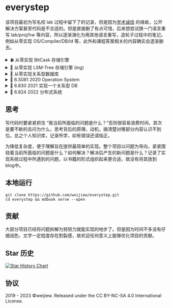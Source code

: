 # everystep

该项目最初为写名校 lab 过程中留下了的记录，但是因为[学术诚信](http://integrity.mit.edu/)
的缘故，公开解决方案甚至代码是不合适的。但是直接删了有点可惜，后来想尝试换一门语言重写 lab/proj/hw
等内容，所以逐渐演化为用其他语言重写，造轮子过程中的笔记。例如从零实现 OS/Compiler/DB/ld 等，此外和课程答案相关的内容确实会逐渐删去。

<details>
    <summary> ⛽ 从零实现 BitCask 存储引擎 </summary>

- Part 1. 一条数据的数据编码解码过程
- Part 2. 如何使用存储引擎？
- Part 3 Set、Get 方法实现
- Part 4 删除逻辑和 Compact

</details>

<details>
    <summary> 🧊 从零实现 LSM-Tree 存储引擎 (ing) </summary>

- Part 1. 总览
- Part 2. 查询、写入过程
- Part 3. 实现
- Part 4. 优化

</details>

<details>
    <summary> 🤖 从零实现关系型数据库</summary>

- Part 1. 总览
- Part 2. 实现 Tuple
- Part 3. 实现 Page
- Part 4. 实现 HeapFile
- Part 5. 支持 int 和 string 等数据类型。
- Part 6. 实现 Catalog

</details>

<details>
    <summary> 🦄 6.S081 2020 Operation System </summary>

- Part 1. Lab util
- Part 2. Lab syscall
- Part 3. 实现 Page
- Part 4. Lab pgtbl
- Part 5. Lab trap
- Part 6. Lab cow
- Part 7. Lab thread
- Part 8. Lab lock
- Part 9. Lab fs
- Part 10. Lab mmap
- Part 11. Lab net

</details>

<details>
    <summary> 🎡 6.830 2021 实现一个关系型 DB </summary>

- Part 1. Lab 1: SimpleDB
- Part 2. Lab 2: SimpleDB Operators
- Part 3. Lab 3: Query Optimization
- Part 4. Lab 4: SimpleDB Transactions
- Part 5. Lab 5: B+ Tree Index
- Part 6. Lab 6: Rollback and Recovery

</details>


<details>
    <summary> 🎉 6.824 2022 分布式系统 </summary>
</details>

## 思考

写代码时要紧紧抓住 “我当前所面临的问题是什么？”否则很容易浪费时间。其次是要不断的去问为什么，思考背后的原理，动机，搞清楚对哪部分内容认识不到位。总之个人知识库，记录所学，如有错误还请指正。

为降低复杂度，便于理解旨在提供最简单的实现。整个项目以问题为导向，紧紧围绕着当前所面临的问题是什么？如何解决？解决后产生的新问题是什么？记录了实现系统过程中所遇到的问题，以书籍的形式组织起来更合适，故没有将其放到blog中。

## 本地运行

```
git clone https://github.com/weijiew/everystep.git
cd everystep && mdbook serve --open
```

## 贡献

大部分项目已经将问题拆解为努努力就能实现的地步了。但是因为时间不多没有仔细润色，文字一定程度存在割裂感，故欢迎任何意义上能够优化项目的贡献。

## Star 历史

[![Star History Chart](https://api.star-history.com/svg?repos=weijiew/everystep&type=Date)](https://star-history.com/#weijiew/everystep&Date)

## 协议

2019 - 2023 ©weijiew. Released under the CC BY-NC-SA 4.0 International License.